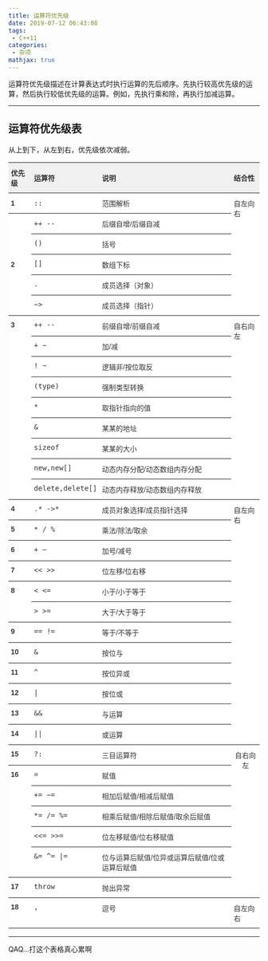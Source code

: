 ```yaml
---
title: 运算符优先级
date: 2019-07-12 06:43:08
tags:
 - C++11
categories:
 - 杂项
mathjax: true
---
```


运算符优先级描述在计算表达式时执行运算的先后顺序。先执行较高优先级的运算，然后执行较低优先级的运算。例如，先执行乘和除，再执行加减运算。

<!-- more -->

---
## 运算符优先级表

从上到下，从左到右，优先级依次减弱。

<style type="text/css">
.tg  {border-collapse:collapse;border-spacing:0;border-color:#ccc;}
.tg td{font-family:Arial, sans-serif;font-size:14px;padding:10px 5px;border-style:solid;border-width:0px;overflow:hidden;word-break:normal;border-top-width:1px;border-bottom-width:1px;border-color:#ccc;color:#333;background-color:#fff;}
.tg th{font-family:Arial, sans-serif;font-size:14px;font-weight:normal;padding:10px 5px;border-style:solid;border-width:0px;overflow:hidden;word-break:normal;border-top-width:1px;border-bottom-width:1px;border-color:#ccc;color:#333;background-color:#f0f0f0;}
.tg .tg-b6b5{font-family:Verdana, Geneva, sans-serif !important;;border-color:inherit;text-align:left}
.tg .tg-30cg{font-weight:bold;font-family:"Arial Black", Gadget, sans-serif !important;;border-color:inherit;text-align:left;vertical-align:top}
.tg .tg-kiyi{font-weight:bold;border-color:inherit;text-align:left}
.tg .tg-3idj{font-weight:bold;font-family:"Arial Black", Gadget, sans-serif !important;;border-color:inherit;text-align:left}
.tg .tg-93b8{font-family:"Lucida Console", Monaco, monospace !important;;border-color:inherit;text-align:left}
.tg .tg-c3ow{border-color:inherit;text-align:center;vertical-align:top}
.tg .tg-ha72{font-weight:bold;font-family:Verdana, Geneva, sans-serif !important;;border-color:inherit;text-align:left}
.tg .tg-xldj{border-color:inherit;text-align:left}
.tg .tg-5nj1{font-family:"Lucida Console", Monaco, monospace !important;;border-color:inherit;text-align:left;vertical-align:top}
.tg .tg-r0kq{font-family:Verdana, Geneva, sans-serif !important;;border-color:inherit;text-align:left;vertical-align:top}
.tg .tg-0pky{border-color:inherit;text-align:left;vertical-align:top}
</style>
<table class="tg">
  <tr>
    <th class="tg-kiyi">优先级</th>
    <th class="tg-kiyi">运算符</th>
    <th class="tg-ha72">说明</th>
    <th class="tg-kiyi">结合性</th>
  </tr>
  <tr>
    <td class="tg-3idj">1</td>
    <td class="tg-93b8">::</td>
    <td class="tg-b6b5">范围解析</td>
    <td class="tg-0pky" rowspan="6">自左向右</td>
  </tr>
  <tr>
    <td class="tg-3idj" rowspan="5">2</td>
    <td class="tg-93b8">++  --</td>
    <td class="tg-b6b5">后缀自增/后缀自减</td>
  </tr>
  <tr>
    <td class="tg-5nj1">()</td>
    <td class="tg-r0kq">括号</td>
  </tr>
  <tr>
    <td class="tg-5nj1">[]</td>
    <td class="tg-r0kq">数组下标</td>
  </tr>
  <tr>
    <td class="tg-5nj1">.</td>
    <td class="tg-r0kq">成员选择（对象）</td>
  </tr>
  <tr>
    <td class="tg-5nj1">−&gt;</td>
    <td class="tg-r0kq">成员选择（指针）</td>
  </tr>
  <tr>
    <td class="tg-30cg" rowspan="9">3</td>
    <td class="tg-5nj1">++  --</td>
    <td class="tg-r0kq">前缀自增/前缀自减</td>
    <td class="tg-0pky" rowspan="9">自右向左</td>
  </tr>
  <tr>
    <td class="tg-5nj1">+  −</td>
    <td class="tg-r0kq">加/减</td>
  </tr>
  <tr>
    <td class="tg-5nj1">!  ~</td>
    <td class="tg-r0kq">逻辑非/按位取反</td>
  </tr>
  <tr>
    <td class="tg-5nj1">(type)</td>
    <td class="tg-r0kq">强制类型转换</td>
  </tr>
  <tr>
    <td class="tg-5nj1">*</td>
    <td class="tg-r0kq">取指针指向的值</td>
  </tr>
  <tr>
    <td class="tg-5nj1">&amp;</td>
    <td class="tg-r0kq">某某的地址</td>
  </tr>
  <tr>
    <td class="tg-5nj1">sizeof</td>
    <td class="tg-r0kq">某某的大小</td>
  </tr>
  <tr>
    <td class="tg-5nj1">new,new[]</td>
    <td class="tg-r0kq">动态内存分配/动态数组内存分配</td>
  </tr>
  <tr>
    <td class="tg-5nj1">delete,delete[]</td>
    <td class="tg-r0kq">动态内存释放/动态数组内存释放</td>
  </tr>
  <tr>
    <td class="tg-30cg">4</td>
    <td class="tg-5nj1">.*  -&gt;*</td>
    <td class="tg-r0kq">成员对象选择/成员指针选择</td>
    <td class="tg-0pky" rowspan="12">自左向右</td>
  </tr>
  <tr>
    <td class="tg-30cg">5</td>
    <td class="tg-5nj1">*  /   %</td>
    <td class="tg-r0kq">乘法/除法/取余</td>
  </tr>
  <tr>
    <td class="tg-30cg">6</td>
    <td class="tg-5nj1">+  −</td>
    <td class="tg-r0kq">加号/减号</td>
  </tr>
  <tr>
    <td class="tg-30cg">7</td>
    <td class="tg-5nj1">&lt;&lt;  &gt;&gt;</td>
    <td class="tg-r0kq">位左移/位右移</td>
  </tr>
  <tr>
    <td class="tg-30cg" rowspan="2">8</td>
    <td class="tg-5nj1">&lt;  &lt;=</td>
    <td class="tg-r0kq">小于/小于等于</td>
  </tr>
  <tr>
    <td class="tg-5nj1">&gt;  &gt;=</td>
    <td class="tg-r0kq">大于/大于等于</td>
  </tr>
  <tr>
    <td class="tg-30cg">9</td>
    <td class="tg-5nj1">==  !=</td>
    <td class="tg-r0kq">等于/不等于</td>
  </tr>
  <tr>
    <td class="tg-30cg">10</td>
    <td class="tg-5nj1">&amp;</td>
    <td class="tg-r0kq">按位与</td>
  </tr>
  <tr>
    <td class="tg-30cg">11</td>
    <td class="tg-5nj1">^</td>
    <td class="tg-r0kq">按位异或</td>
  </tr>
  <tr>
    <td class="tg-30cg">12</td>
    <td class="tg-5nj1">|</td>
    <td class="tg-r0kq">按位或</td>
  </tr>
  <tr>
    <td class="tg-30cg">13</td>
    <td class="tg-5nj1">&amp;&amp;</td>
    <td class="tg-r0kq">与运算</td>
  </tr>
  <tr>
    <td class="tg-30cg">14</td>
    <td class="tg-5nj1">||</td>
    <td class="tg-r0kq">或运算</td>
  </tr>
  <tr>
    <td class="tg-30cg">15</td>
    <td class="tg-5nj1">?:</td>
    <td class="tg-r0kq">三目运算符</td>
    <td class="tg-c3ow" rowspan="7">自右向左</td>
  </tr>
  <tr>
    <td class="tg-30cg" rowspan="5">16</td>
    <td class="tg-5nj1">=</td>
    <td class="tg-r0kq">赋值</td>
  </tr>
  <tr>
    <td class="tg-5nj1">+=  −=</td>
    <td class="tg-r0kq">相加后赋值/相减后赋值</td>
  </tr>
  <tr>
    <td class="tg-5nj1">*=  /=   %=</td>
    <td class="tg-r0kq">相乘后赋值/相除后赋值/取余后赋值</td>
  </tr>
  <tr>
    <td class="tg-5nj1">&lt;&lt;=  &gt;&gt;=</td>
    <td class="tg-r0kq">位左移赋值/位右移赋值</td>
  </tr>
  <tr>
    <td class="tg-5nj1">&amp;=  ^=  |=</td>
    <td class="tg-r0kq">位与运算后赋值/位异或运算后赋值/位或运算后赋值</td>
  </tr>
  <tr>
    <td class="tg-30cg">17</td>
    <td class="tg-5nj1">throw</td>
    <td class="tg-r0kq">抛出异常</td>
  </tr>
  <tr>
    <td class="tg-30cg">18</td>
    <td class="tg-5nj1">,</td>
    <td class="tg-r0kq">逗号</td>
    <td class="tg-0pky">自左向右</td>
  </tr>
</table>

---

QAQ...打这个表格真心累啊